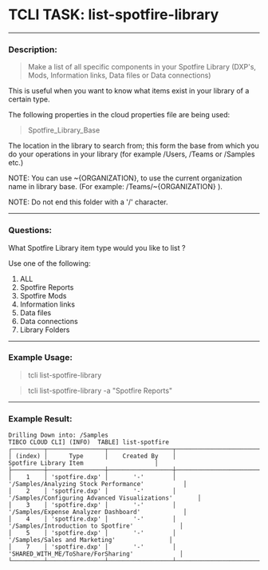 # TCLI TASK: list-spotfire-library

---
### Description:
> Make a list of all specific components in your Spotfire Library (DXP's, Mods, Information links, Data files or Data connections)

This is useful when you want to know what items exist in your library of a certain type.

The following properties in the cloud properties file are being used:

> Spotfire_Library_Base

The location in the library to search from; this form the base from which you do your operations in your library (for example /Users, /Teams or /Samples etc.)

NOTE: You can use \~{ORGANIZATION}, to use the current organization name in library base. (For example: /Teams/\~{ORGANIZATION} ).

NOTE: Do not end this folder with a '/' character.

---
### Questions:

What Spotfire Library item type would you like to list ?

Use one of the following:
1. ALL
2. Spotfire Reports
3. Spotfire Mods
4. Information links
5. Data files
6. Data connections
7. Library Folders

---
### Example Usage:

> tcli list-spotfire-library

> tcli list-spotfire-library -a "Spotfire Reports"

---
### Example Result:
```console
Drilling Down into: /Samples                                                     
TIBCO CLOUD CLI] (INFO)  TABLE] list-spotfire
┌─────────┬────────────────┬──────────────────┬────────────────────────────────────────────────────────────┐
│ (index) │      Type      │    Created By    │                   Spotfire Library Item                    │
├─────────┼────────────────┼──────────────────┼────────────────────────────────────────────────────────────┤
│    1    │ 'spotfire.dxp' │       '-'        │           '/Samples/Analyzing Stock Performance'           │
│    2    │ 'spotfire.dxp' │       '-'        │       '/Samples/Configuring Advanced Visualizations'       │
│    3    │ 'spotfire.dxp' │       '-'        │           '/Samples/Expense Analyzer Dashboard'            │
│    4    │ 'spotfire.dxp' │       '-'        │            '/Samples/Introduction to Spotfire'             │
│    5    │ 'spotfire.dxp' │       '-'        │               '/Samples/Sales and Marketing'               │
│    7    │ 'spotfire.dxp' │       '-'        │            'SHARED_WITH_ME/ToShare/ForSharing'             │
└─────────┴────────────────┴──────────────────┴────────────────────────────────────────────────────────────┘
```
